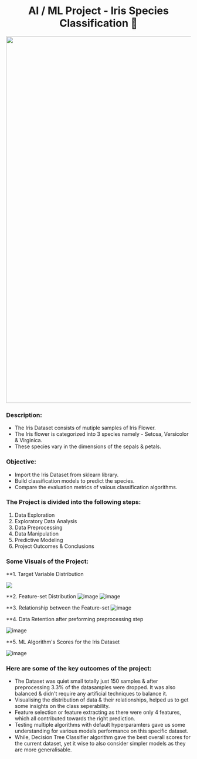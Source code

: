 # <center>AI / ML Project - Iris Species Classification 🥀</center>
<p align="center"><img src="https://user-images.githubusercontent.com/54996245/141647531-227c963b-6e00-4b3a-bb5d-7ade49598eb5.jpg" width="1000"/></p>

### Description:
* The Iris Dataset consists of mutiple samples of Iris Flower.
* The Iris flower is categorized into 3 species namely - Setosa, Versicolor & Virginica.<br>
* These species vary in the dimensions of the sepals & petals.

### Objective:
- Import the Iris Dataset from sklearn library.
- Build classification models to predict the species.
- Compare the evaluation metrics of vaious classification algorithms.

### The Project is divided into the following steps:
1. Data Exploration
2. Exploratory Data Analysis
3. Data Preprocessing
4. Data Manipulation
5. Predictive Modeling
6. Project Outcomes & Conclusions
  
### Some Visuals of the Project:

**1. Target Variable Distribution
<p align="left"><img src="https://user-images.githubusercontent.com/54996245/140614833-b4743269-e3e0-4cef-b3c4-cbc17529cad3.png" /></p>

**2. Feature-set Distribution
![image](https://user-images.githubusercontent.com/54996245/140614979-eb4fedf4-ed65-4022-9c5e-e92003d481b0.png)
![image](https://user-images.githubusercontent.com/54996245/140614994-bececcc9-23d9-4428-a5b5-48cd028c18d4.png)

**3. Relationship between the Feature-set
![image](https://user-images.githubusercontent.com/54996245/140615006-63a294ef-e66b-4819-94de-152d60d9e6f1.png)

**4. Data Retention after preforming preprocessing step

![image](https://user-images.githubusercontent.com/54996245/140615012-ba0ea2a2-9b8c-4aa7-82c9-8ce2bca6c4ad.png)

**5. ML Algorithm's Scores for the Iris Dataset

![image](https://user-images.githubusercontent.com/54996245/147230210-adbf7f03-de4e-4d1e-975a-416292e152fa.png)


### Here are some of the key outcomes of the project:
- The Dataset was quiet small totally just 150 samples & after preprocessing 3.3% of the datasamples were dropped. It was also balanced & didn't require any artificial techniques to balance it.
- Visualising the distribution of data & their relationships, helped us to get some insights on the class seperability.
- Feature selection or feature extracting as there were only 4 features, which all contributed towards the right prediction.
- Testing multiple algorithms with default hyperparamters gave us some understanding for various models performance on this specific dataset.
- While, Decision Tree Classifier algorithm gave the best overall scores for the current dataset, yet it wise to also consider simpler models as they are more generalisable.


